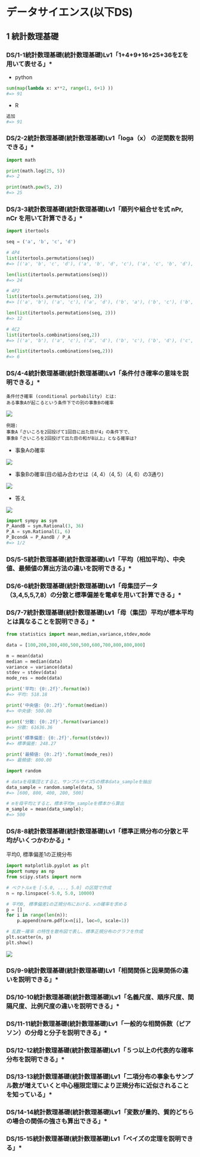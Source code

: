 # データサイエンス(以下DS)

## 1 統計数理基礎

### DS/1-1統計数理基礎(統計数理基礎)Lv1「1+4+9+16+25+36をΣを用いて表せる」*



- python
```py
sum(map(lambda x: x**2, range(1, 6+1) ))
#=> 91
```

- R
```r
追加
#=> 91
```

### DS/2-2統計数理基礎(統計数理基礎)Lv1「loga（x） の逆関数を説明できる」*

```py
import math

print(math.log(25, 5))
#=> 2

print(math.pow(5, 2))
#=> 25
```

### DS/3-3統計数理基礎(統計数理基礎)Lv1「順列や組合せを式 nPr, nCr を用いて計算できる」*

```py
import itertools

seq = ('a', 'b', 'c', 'd')

# 4P4
list(itertools.permutations(seq))
#=> [('a', 'b', 'c', 'd'), ('a', 'b', 'd', 'c'), ('a', 'c', 'b', 'd'), ('a', 'c', 'd', 'b'), ('a', 'd', 'b', 'c'), ('a', 'd', 'c', 'b'), ('b', 'a', 'c', 'd'), ('b', 'a', 'd', 'c'), ('b', 'c', 'a', 'd'), ('b', 'c', 'd', 'a'), ('b', 'd', 'a', 'c'), ('b', 'd', 'c', 'a'), ('c', 'a', 'b', 'd'), ('c', 'a', 'd', 'b'), ('c', 'b', 'a', 'd'), ('c', 'b', 'd', 'a'), ('c', 'd', 'a', 'b'), ('c', 'd', 'b', 'a'), ('d', 'a', 'b', 'c'), ('d', 'a', 'c', 'b'), ('d', 'b', 'a', 'c'), ('d', 'b', 'c', 'a'), ('d', 'c', 'a', 'b'), ('d', 'c', 'b', 'a')]

len(list(itertools.permutations(seq)))
#=> 24

# 4P2
list(itertools.permutations(seq, 2))
#=> [('a', 'b'), ('a', 'c'), ('a', 'd'), ('b', 'a'), ('b', 'c'), ('b', 'd'), ('c', 'a'), ('c', 'b'), ('c', 'd'), ('d', 'a'), ('d', 'b'), ('d', 'c')]

len(list(itertools.permutations(seq, 2)))
#=> 12

# 4C2
list(itertools.combinations(seq,2))
#=> [('a', 'b'), ('a', 'c'), ('a', 'd'), ('b', 'c'), ('b', 'd'), ('c', 'd')]

len(list(itertools.combinations(seq,2)))
#=> 6

```


### DS/4-4統計数理基礎(統計数理基礎)Lv1「条件付き確率の意味を説明できる」*

```
条件付き確率 (conditional porbability) とは:
ある事象Aが起こるという条件下での別の事象Bの確率
```

<img src=https://latex.codecogs.com/gif.latex?P%28B%20%7C%20A%29%20%3D%20%5Cfrac%7BP%28A%20%5Ccap%20B%29%7D%7BP%28A%29%7D>

```
例題:
事象A「さいころを2回投げて1回目に出た目が4」の条件下で、
事象B「さいころを2回投げて出た目の和が8以上」となる確率は?
```

- 事象Aの確率
<img src=https://latex.codecogs.com/gif.latex?P%28A%29%20%3D%20%5Cfrac%7B1%7D%7B6%7D>

- 事象Bの確率(目の組み合わせは（4, 4）（4, 5）（4, 6）の3通り)
<img src=https://latex.codecogs.com/gif.latex?P%28A%5Ccap%20B%29%20%3D%20%5Cfrac%7B3%7D%7B36%7D>

- 答え
<img src=https://latex.codecogs.com/gif.latex?P%28B%20%7C%20A%29%20%3D%20%5Cfrac%7B%5Cfrac%7B3%7D%7B36%7D%7D%7B%5Cfrac%7B1%7D%7B6%7D%7D%20%3D%20%5Cfrac%7B1%7D%7B2%7D>

```py
import sympy as sym
P_AandB = sym.Rational(3, 36)
P_A = sym.Rational(1, 6)
P_BcondA = P_AandB / P_A
#=> 1/2
```


### DS/5-5統計数理基礎(統計数理基礎)Lv1「平均（相加平均）、中央値、最頻値の算出方法の違いを説明できる」*
### DS/6-6統計数理基礎(統計数理基礎)Lv1「⺟集団データ（3,4,5,5,7,8）の分散と標準偏差を電卓を用いて計算できる」*
### DS/7-7統計数理基礎(統計数理基礎)Lv1「⺟（集団）平均が標本平均とは異なることを説明できる」*

```py
from statistics import mean,median,variance,stdev,mode

data = [100,200,300,400,500,500,600,700,800,800,800]

m = mean(data)
median = median(data)
variance = variance(data)
stdev = stdev(data)
mode_res = mode(data)

print('平均: {0:.2f}'.format(m))
#=> 平均: 518.18

print('中央値: {0:.2f}'.format(median))
#=> 中央値: 500.00

print('分散: {0:.2f}'.format(variance))
#=> 分散: 61636.36

print('標準偏差: {0:.2f}'.format(stdev))
#=> 標準偏差: 248.27

print('最頻値: {0:.2f}'.format(mode_res))
#=> 最頻値: 800.00

import random

# dataを母集団とすると、サンプルサイズ5の標本data_sampleを抽出
data_sample = random.sample(data, 5)
#=> [600, 800, 400, 200, 500]

# mを母平均とすると、標本平均m_sampleを標本から算出
m_sample = mean(data_sample);
#=> 500
```


### DS/8-8統計数理基礎(統計数理基礎)Lv1「標準正規分布の分散と平均がいくつかわかる」*

平均0, 標準偏差1の正規分布

```py
import matplotlib.pyplot as plt
import numpy as np
from scipy.stats import norm

# ベクトルxを [-5.0, ..., 5.0] の区間で作成
n = np.linspace(-5.0, 5.0, 10000)

# 平均0, 標準偏差1の正規分布における、xの確率を求める
p = []
for i in range(len(n)):
    p.append(norm.pdf(x=n[i], loc=0, scale=1))

# 乱数－確率 の特性を散布図で表し、標準正規分布のグラフを作成
plt.scatter(n, p)
plt.show()
```
<img src=https://colab.research.google.com/drive/1PAqkCzSgiEE1FWdLlMi0y_CDHxSydXmK>




### DS/9-9統計数理基礎(統計数理基礎)Lv1「相関関係と因果関係の違いを説明できる」*
### DS/10-10統計数理基礎(統計数理基礎)Lv1「名義尺度、順序尺度、間隔尺度、⽐例尺度の違いを説明できる」*
### DS/11-11統計数理基礎(統計数理基礎)Lv1「⼀般的な相関係数（ピアソン）の分⺟と分⼦を説明できる」*
### DS/12-12統計数理基礎(統計数理基礎)Lv1「５つ以上の代表的な確率分布を説明できる」*
### DS/13-13統計数理基礎(統計数理基礎)Lv1「⼆項分布の事象もサンプル数が増えていくと中⼼極限定理により正規分布に近似されることを知っている」*
### DS/14-14統計数理基礎(統計数理基礎)Lv1「変数が量的、質的どちらの場合の関係の強さも算出できる」*
### DS/15-15統計数理基礎(統計数理基礎)Lv1「ベイズの定理を説明できる」*




